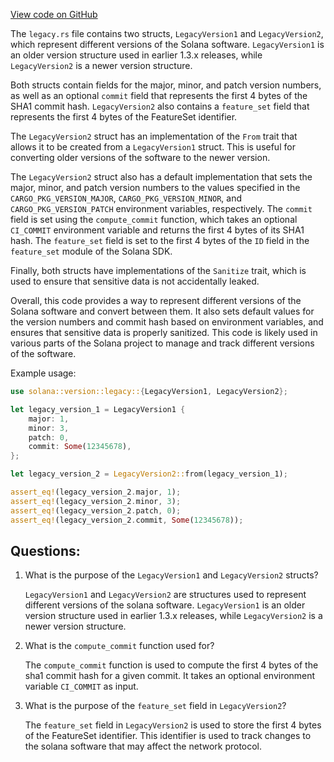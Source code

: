 
[View code on GitHub](https://github.com/solana-labs/solana/blob/master/version/src/legacy.rs)

The `legacy.rs` file contains two structs, `LegacyVersion1` and `LegacyVersion2`, which represent different versions of the Solana software. `LegacyVersion1` is an older version structure used in earlier 1.3.x releases, while `LegacyVersion2` is a newer version structure. 

Both structs contain fields for the major, minor, and patch version numbers, as well as an optional `commit` field that represents the first 4 bytes of the SHA1 commit hash. `LegacyVersion2` also contains a `feature_set` field that represents the first 4 bytes of the FeatureSet identifier.

The `LegacyVersion2` struct has an implementation of the `From` trait that allows it to be created from a `LegacyVersion1` struct. This is useful for converting older versions of the software to the newer version.

The `LegacyVersion2` struct also has a default implementation that sets the major, minor, and patch version numbers to the values specified in the `CARGO_PKG_VERSION_MAJOR`, `CARGO_PKG_VERSION_MINOR`, and `CARGO_PKG_VERSION_PATCH` environment variables, respectively. The `commit` field is set using the `compute_commit` function, which takes an optional `CI_COMMIT` environment variable and returns the first 4 bytes of its SHA1 hash. The `feature_set` field is set to the first 4 bytes of the `ID` field in the `feature_set` module of the Solana SDK.

Finally, both structs have implementations of the `Sanitize` trait, which is used to ensure that sensitive data is not accidentally leaked.

Overall, this code provides a way to represent different versions of the Solana software and convert between them. It also sets default values for the version numbers and commit hash based on environment variables, and ensures that sensitive data is properly sanitized. This code is likely used in various parts of the Solana project to manage and track different versions of the software. 

Example usage:
```rust
use solana::version::legacy::{LegacyVersion1, LegacyVersion2};

let legacy_version_1 = LegacyVersion1 {
    major: 1,
    minor: 3,
    patch: 0,
    commit: Some(12345678),
};

let legacy_version_2 = LegacyVersion2::from(legacy_version_1);

assert_eq!(legacy_version_2.major, 1);
assert_eq!(legacy_version_2.minor, 3);
assert_eq!(legacy_version_2.patch, 0);
assert_eq!(legacy_version_2.commit, Some(12345678));
```
## Questions: 
 1. What is the purpose of the `LegacyVersion1` and `LegacyVersion2` structs?
    
    `LegacyVersion1` and `LegacyVersion2` are structures used to represent different versions of the solana software. `LegacyVersion1` is an older version structure used in earlier 1.3.x releases, while `LegacyVersion2` is a newer version structure.

2. What is the `compute_commit` function used for?
    
    The `compute_commit` function is used to compute the first 4 bytes of the sha1 commit hash for a given commit. It takes an optional environment variable `CI_COMMIT` as input.

3. What is the purpose of the `feature_set` field in `LegacyVersion2`?
    
    The `feature_set` field in `LegacyVersion2` is used to store the first 4 bytes of the FeatureSet identifier. This identifier is used to track changes to the solana software that may affect the network protocol.